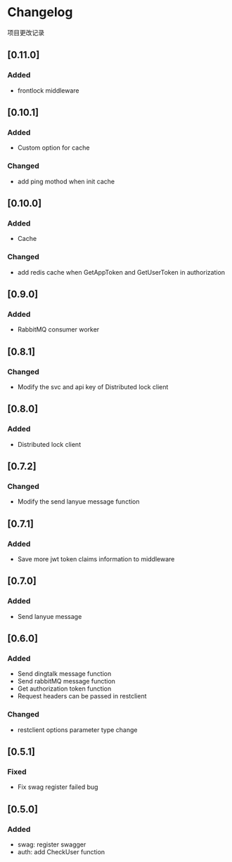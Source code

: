 # Changelog
项目更改记录

## [0.11.0]
### Added
- frontlock middleware

## [0.10.1]
### Added
- Custom option for cache
### Changed
- add ping mothod when init cache

## [0.10.0]
### Added
- Cache
### Changed
- add redis cache when GetAppToken and GetUserToken in authorization

## [0.9.0]
### Added
- RabbitMQ consumer worker

## [0.8.1]
### Changed
- Modify the svc and api key of Distributed lock client

## [0.8.0]
### Added
- Distributed lock client

## [0.7.2]
### Changed
- Modify the send lanyue message function

## [0.7.1]
### Added
- Save more jwt token claims information to middleware

## [0.7.0]
### Added
- Send lanyue message

## [0.6.0]
### Added
- Send dingtalk message function
- Send rabbitMQ message function
- Get authorization token function
- Request headers can be passed in restclient
### Changed
- restclient options parameter type change

## [0.5.1]
### Fixed
- Fix swag register failed bug

## [0.5.0]
### Added
- swag: register swagger
- auth: add CheckUser function
